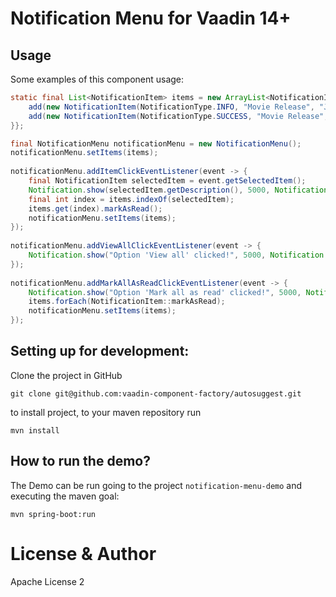 # Notification Menu for Vaadin 14+

## Usage

Some examples of this component usage:

```java
static final List<NotificationItem> items = new ArrayList<NotificationItem>() {{
    add(new NotificationItem(NotificationType.INFO, "Movie Release", "John Wick 4 is coming soon!"));
    add(new NotificationItem(NotificationType.SUCCESS, "Movie Release", "The Matrix Resurrections is coming soon!"));
}};

final NotificationMenu notificationMenu = new NotificationMenu();
notificationMenu.setItems(items);
        
notificationMenu.addItemClickEventListener(event -> {
    final NotificationItem selectedItem = event.getSelectedItem();
    Notification.show(selectedItem.getDescription(), 5000, Notification.Position.TOP_END).open();
    final int index = items.indexOf(selectedItem);
    items.get(index).markAsRead();
    notificationMenu.setItems(items);
});
        
notificationMenu.addViewAllClickEventListener(event -> {
    Notification.show("Option 'View all' clicked!", 5000, Notification.Position.TOP_END).open();
});
        
notificationMenu.addMarkAllAsReadClickEventListener(event -> {
    Notification.show("Option 'Mark all as read' clicked!", 5000, Notification.Position.TOP_END).open();
    items.forEach(NotificationItem::markAsRead);
    notificationMenu.setItems(items);
});
```

## Setting up for development:

Clone the project in GitHub

```
git clone git@github.com:vaadin-component-factory/autosuggest.git
```

to install project, to your maven repository run

```mvn install```


## How to run the demo?

The Demo can be run going to the project `notification-menu-demo` and executing the maven goal:

```mvn spring-boot:run```


# License & Author

Apache License 2